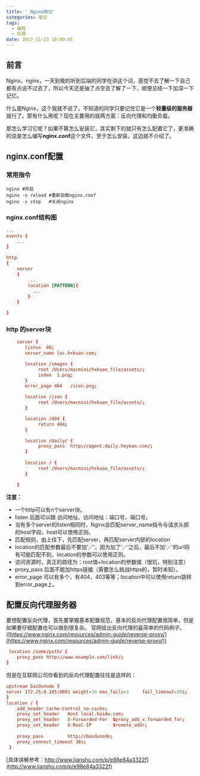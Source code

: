 ```yaml
---
title: ' Nginx随记'
categories: 笔记
tags:
  - 编程
  - 后端
date: 2017-11-23 18:09:45
---
```

## 前言
Nginx，nginx，一天到晚的听到后端的同学在讲这个词，感觉不去了解一下自己都有点说不过去了，所以今天还是抽了点空去了解了一下，顺便总结一下加深一下记忆。

什么是Nginx，这个我就不说了，不知道的同学只要记住它是一个**轻量级的服务器**就行了。那有什么用呢？现在主要用的就两方面：反向代理和均衡负载。

那怎么学习它呢？如果不算怎么安装它，其实剩下的就只有怎么配置它了，更准确的说是怎么编写**nginx.conf**这个文件。至于怎么安装，这边就不介绍了。
<!-- more-->

## nginx.conf配置
### 常用指令
```shell
nginx #开启
nginx -s reload #重新加载nginx.conf
nginx -s stop   #关闭nginx
```
### nginx.conf结构图
```nginx.conf
...
events {
    ...
}

http 
{
    server 
    {
        ...
        location [PATTERN]{
          ...
        }
    }

} 
```
### http 的server块
```nginx.conf
    server {
       listen  80;
       server_name loc.hxkuan.com;

       location /images {
            root /Users/macmini/hxkuan_file/assets/;
            index  1.png;
       }
       error_page 404   /icon.png;

       location /json {
            root /Users/macmini/hxkuan_file/assets/;
       }

       location /404 {
            return 404;
       }

       location /daily/ {
            proxy_pass  http://agent.daily.heyean.com/;
       }
       
       location / {
            root /Users/macmini/hxkuan_file/assets/;
       }

    }

```
**注意：**
- 一个http可以有n个server块。
- listen 后面可以跟 访问地址、访问地址：端口号、端口号。
- 当有多个server的listen相同时，Nginx会匹配server_name指令与请求头部的host字段，host可以使用正则。
- 匹配规则，由上往下，先匹配server，再匹配server内部的location
- location的匹配参数最后不要加‘／’，因为加了‘／’之后，最后不加‘／’的url将有可能匹配不到。location的参数可以使用正则。
- 访问资源时，真正的路径为：root值+location的参数值（很坑，特别注意）
- proxy_pass 后面不能加https链接（需要怎么挑战https的，暂时未知）。
- error_page 可以有多个，有404，403等等；location中可以使用return跳转到error_page上。


## 配置反向代理服务器
要想配置反向代理，首先要掌握基本配置规范，基本的反向代理配置很简单，但是如果要仔细配置也可以做到很复杂。
官网给出反向代理的最简单的代码例子。([https://www.nginx.com/resources/admin-guide/reverse-proxy/](https://www.nginx.com/resources/admin-guide/reverse-proxy/))
```nginx.conf
 location /some/path/ {
    proxy_pass http://www.example.com/link/;
}
```
但是在互联网公司你看到的反向代理配置往往是这样的：
```nginx.conf
upstream baidunode {
server 172.25.0.105:8081 weight=10 max_fails=3     fail_timeout=30s;
}
location / {
    add_header Cache-Control no-cache;
    proxy_set_header   Host local.baidu.com;
    proxy_set_header   X-Forwarded-For  $proxy_add_x_forwarded_for;
    proxy_set_header   X-Real-IP        $remote_addr;
   
    proxy_pass         http://baidunode;
    proxy_connect_timeout 30s;
 }
```
[具体讲解参考：http://www.jianshu.com/p/e98e84a3322f](http://www.jianshu.com/p/e98e84a3322f)